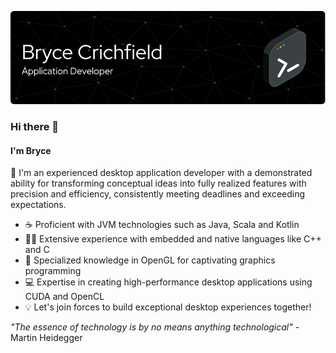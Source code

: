 ![Header](./header.png)
### Hi there 👋
#### I'm Bryce

🚀 I'm an experienced desktop application developer with a demonstrated ability for transforming conceptual ideas into fully realized features with precision and efficiency, consistently meeting deadlines and exceeding expectations.

- ☕ Proficient with JVM technologies such as Java, Scala and Kotlin
- 🧑‍💻 Extensive experience with embedded and native languages like C++ and C
- 🎨 Specialized knowledge in OpenGL for captivating graphics programming
- 💻 Expertise in creating high-performance desktop applications using CUDA and OpenCL
- 💡 Let's join forces to build exceptional desktop experiences together!



*"The essence of technology is by no means anything technological"* - Martin Heidegger
